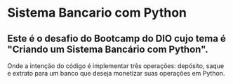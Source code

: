 # Sistema Bancario com Python
## Este é o desafio do Bootcamp do DIO cujo tema é "Criando um Sistema Bancário com Python".
Onde a intenção do código é implementar três operações: depósito, saque e extrato para um banco que deseja monetizar suas operações em Python. 
